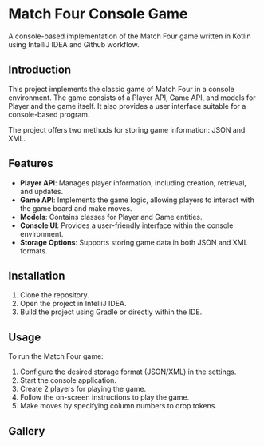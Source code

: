 # Match Four Console Game

A console-based implementation of the Match Four game written in Kotlin using IntelliJ IDEA and Github workflow.

## Introduction

This project implements the classic game of Match Four in a console environment. The game consists of a Player API, Game API, and models for Player and the game itself. It also provides a user interface suitable for a console-based program.

The project offers two methods for storing game information: JSON and XML.

## Features

- **Player API**: Manages player information, including creation, retrieval, and updates.
- **Game API**: Implements the game logic, allowing players to interact with the game board and make moves.
- **Models**: Contains classes for Player and Game entities.
- **Console UI**: Provides a user-friendly interface within the console environment.
- **Storage Options**: Supports storing game data in both JSON and XML formats.

## Installation

1. Clone the repository.
2. Open the project in IntelliJ IDEA.
3. Build the project using Gradle or directly within the IDE.

## Usage

To run the Match Four game:

1. Configure the desired storage format (JSON/XML) in the settings.
2. Start the console application.
3. Create 2 players for playing the game.
4. Follow the on-screen instructions to play the game.
5. Make moves by specifying column numbers to drop tokens.

## Gallery

